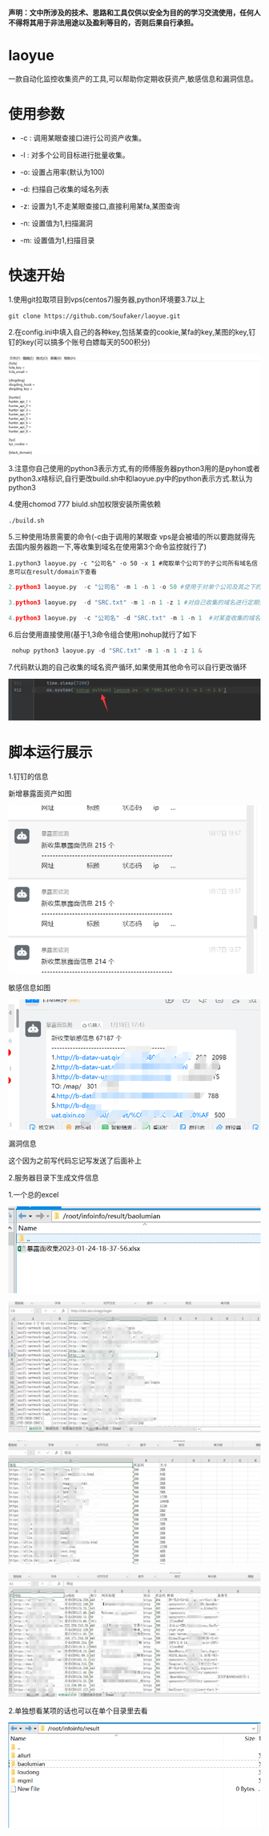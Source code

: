 **声明：文中所涉及的技术、思路和工具仅供以安全为目的的学习交流使用，任何人不得将其用于非法用途以及盈利等目的，否则后果自行承担。**

# laoyue

一款自动化监控收集资产的工具,可以帮助你定期收获资产,敏感信息和漏洞信息。

# 使用参数

* -c : 调用某眼查接口进行公司资产收集。

* -l :  对多个公司目标进行批量收集。 

* -o: 设置占用率(默认为100)

* -d: 扫描自己收集的域名列表

* -z: 设置为1,不走某眼查接口,直接利用某fa,某图查询

* -n: 设置值为1,扫描漏洞

* -m: 设置值为1,扫描目录

  
  
  

# 快速开始

1.使用git拉取项目到vps(centos7)服务器,python环境要3.7以上

`git clone https://github.com/Soufaker/laoyue.git`

2.在config.ini中填入自己的各种key,包括某查的cookie,某fa的key,某图的key,钉钉的key(可以搞多个账号白嫖每天的500积分)

![image-20230201140843918](img/1.png)

3.注意你自己使用的python3表示方式,有的师傅服务器python3用的是pyhon或者python3.x啥标识,自行更改build.sh中和laoyue.py中的python表示方式.默认为python3

4.使用chomod 777 biuld.sh加权限安装所需依赖

`./build.sh`

5.三种使用场景需要的命令(-c由于调用的某眼查 vps是会被墙的所以要跑就得先去国内服务器跑一下,等收集到域名在使用第3个命令监控就行了)

```
1.python3 laoyue.py -c "公司名" -o 50 -x 1 #爬取单个公司下的子公司所有域名信息可以在result/domain下查看
```

```python
2.python3 laoyue.py  -c "公司名" -m 1 -n 1 -o 50 #使用于对单个公司及其之下的公司进行定期资产,敏感目录,漏洞扫描,国内使用可能被封
```

```python
3.python3 laoyue.py  -d "SRC.txt" -m 1 -n 1 -z 1 #对自己收集的域名进行定期资产,敏感目录,漏洞扫描(推荐使用这种,结合1命令和自己收集的资产全部放在SRC.txt里)
```

```python
4.python3 laoyue.py  -c "公司名" -d "SRC.txt" -m 1 -n 1  #对某查收集的域名信息和自己收集的域名进行定期资产,敏感目录,漏洞扫描,国内使用可能被封
```

6.后台使用直接使用(基于1,3命令组合使用)nohup就行了如下

```python
 nohup python3 laoyue.py -d "SRC.txt" -m 1 -n 1 -z 1 &
```

7.代码默认跑的自己收集的域名资产循环,如果使用其他命令可以自行更改循环

![image-20230202142614022](img/9.png)

# 脚本运行展示



1.钉钉的信息

新增暴露面资产如图

![image-20230201143343863](img/2.png)

敏感信息如图

![image-20230201143025595](img/3.png)

漏洞信息

这个因为之前写代码忘记写发送了后面补上

2.服务器目录下生成文件信息

1.一个总的excel

![image-20230201143627247](img/4.png)

![image-20230201143627247](img/5.png)

![image-20230201143627247](img/6.png)

![image-20230201143627247](img/7.png)

2.单独想看某项的话也可以在单个目录里去看

![image-20230201143627247](img/8.png)
